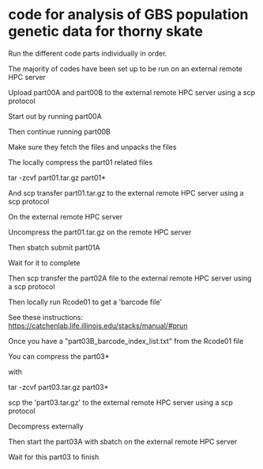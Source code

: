 # code for analysis of GBS population genetic data for thorny skate

Run the different code parts individually in order.

The majority of codes have been set up to be run on an external remote HPC server

Upload part00A and part00B to the external remote HPC server using a scp protocol

Start out by running part00A

Then continue running part00B

Make sure they fetch the files and unpacks the files

The locally compress the part01 related files

tar -zcvf part01.tar.gz part01*

And scp transfer part01.tar.gz to the  external remote HPC server using a scp protocol

On the external remote HPC server 

Uncompress the part01.tar.gz on the remote HPC server

Then sbatch submit part01A

Wait for it to complete

Then scp transfer the part02A file to the  external remote HPC server using a scp protocol

Then locally run Rcode01 to get a 'barcode file'

See these instructions:
https://catchenlab.life.illinois.edu/stacks/manual/#prun


Once you have a "part03B_barcode_index_list.txt" from the Rcode01 file

You can compress the part03*

with

tar -zcvf part03.tar.gz part03*

scp the 'part03.tar.gz' to the  external remote HPC server using a scp protocol

Decompress externally

Then start the part03A with sbatch on the external remote HPC server

Wait for this part03 to finish


